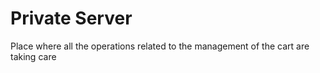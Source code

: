 # Private Server

Place where all the operations related to the management of the cart are taking care